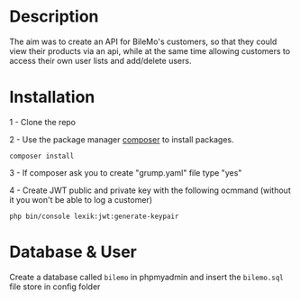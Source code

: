 # Description

The aim was to create an API for BileMo's customers, so that they could view their products via an api, while at the same time allowing customers to access their own user lists and add/delete users.


# Installation

1 - Clone the repo

2 - Use the package manager [composer](https://getcomposer.org/doc/00-intro.md) to install packages.
```
composer install
```


3 - If composer ask you to create "grump.yaml" file type "yes"

4 - Create JWT public and private key with the following ocmmand (without it you won't be able to log a customer)
```
php bin/console lexik:jwt:generate-keypair
```
# Database & User

Create a database called `bilemo` in phpmyadmin and insert the `bilemo.sql` file store in config folder 
